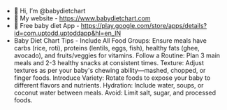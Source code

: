 - 👋 Hi, I’m @babydietchart
- 👀 My website - https://www.babydietchart.com
- 🌱 Free baby diet App - https://play.google.com/store/apps/details?id=com.uptodd.uptoddapp&hl=en_IN
- Baby Diet Chart Tips -
Include All Food Groups: Ensure meals have carbs (rice, roti), proteins (lentils, eggs, fish), healthy fats (ghee, avocado), and fruits/veggies for vitamins.
Follow a Routine: Plan 3 main meals and 2-3 healthy snacks at consistent times.
Texture: Adjust textures as per your baby's chewing ability—mashed, chopped, or finger foods.
Introduce Variety: Rotate foods to expose your baby to different flavors and nutrients.
Hydration: Include water, soups, or coconut water between meals.
Avoid: Limit salt, sugar, and processed foods.


<!---
babydietchart/babydietchart is a ✨ special ✨ repository because its `README.md` (this file) appears on your GitHub profile.
You can click the Preview link to take a look at your changes.
--->
